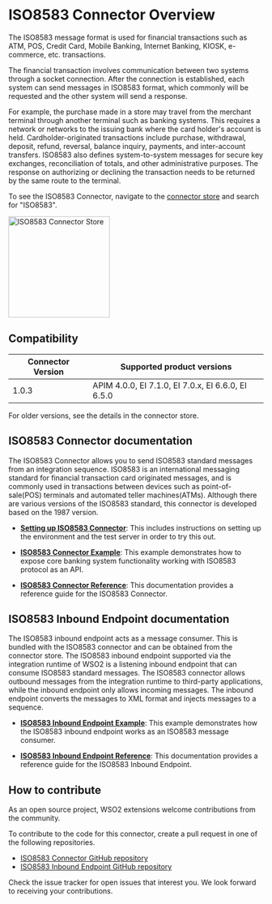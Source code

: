 # ISO8583 Connector Overview

The ISO8583 message format is used for financial transactions such as ATM, POS, Credit Card, Mobile Banking, Internet Banking, KIOSK, e-commerce, etc. transactions.

The financial transaction involves communication between two systems through a socket connection. After the connection is established, each system can send messages in ISO8583 format, which commonly will be requested and the other system will send a response. 

For example, the purchase made in a store may travel from the merchant terminal through another terminal such as banking systems. This requires a network or networks to the issuing bank where the card holder's account is held.
Cardholder-originated transactions include purchase, withdrawal, deposit, refund, reversal, balance inquiry, payments, and inter-account transfers. ISO8583 also defines system-to-system messages for secure key exchanges, reconciliation of totals, and other administrative purposes. The response on authorizing or declining the transaction needs to be returned by the same route to the terminal.

To see the ISO8583 Connector, navigate to the [connector store](https://store.wso2.com/store/assets/esbconnector/list) and search for "ISO8583".

<img src="{{base_path}}/assets/img/integrate/connectors/iso8583-store.png" title="ISO8583 Connector Store" width="200" alt="ISO8583 Connector Store"/>

## Compatibility

| Connector Version | Supported product versions |
| ------------- |-------------|
| 1.0.3    | APIM 4.0.0, EI 7.1.0, EI 7.0.x, EI 6.6.0, EI 6.5.0 |

For older versions, see the details in the connector store.

## ISO8583 Connector documentation

The ISO8583 Connector allows you to send ISO8583 standard messages from an integration sequence. ISO8583 is an international messaging standard for financial transaction card originated messages, and is commonly used in transactions between devices such as point-of-sale(POS) terminals and automated teller machines(ATMs). Although there are various versions of the ISO8583 standard, this connector is developed based on the 1987 version. 

* **[Setting up ISO8583 Connector]({{base_path}}/reference/connectors/iso8583-connector/iso8583-connector-configuration)**: This includes instructions on setting up the environment and the test server in order to try this out. 

* **[ISO8583 Connector Example]({{base_path}}/reference/connectors/iso8583-connector/iso8583-connector-example)**: This example demonstrates how to expose core banking system functionality working with ISO8583 protocol as an API. 

* **[ISO8583 Connector Reference]({{base_path}}/reference/connectors/iso8583-connector/iso8583-connector-reference/)**: This documentation provides a reference guide for the ISO8583 Connector.

## ISO8583 Inbound Endpoint documentation

The ISO8583 inbound endpoint acts as a message consumer. This is bundled with the ISO8583 connector and can be obtained from the connector store. The ISO8583 inbound endpoint supported via the integration runtime of WSO2 is a listening inbound endpoint that can consume ISO8583 standard messages. The ISO8583 connector allows outbound messages from the integration runtime to third-party applications, while the inbound endpoint only allows incoming messages. The inbound endpoint converts the messages to XML format and injects messages to a sequence.

* **[ISO8583 Inbound Endpoint Example]({{base_path}}/reference/connectors/iso8583-connector/iso8583-inbound-endpoint-example)**: This example demonstrates how the ISO8583 inbound endpoint works as an ISO8583 message consumer. 

* **[ISO8583 Inbound Endpoint Reference]({{base_path}}/reference/connectors/iso8583-connector/iso8583-inbound-endpoint-config/)**: This documentation provides a reference guide for the ISO8583 Inbound Endpoint.

## How to contribute

As an open source project, WSO2 extensions welcome contributions from the community. 

To contribute to the code for this connector, create a pull request in one of the following repositories. 

* [ISO8583 Connector GitHub repository](https://github.com/wso2-extensions/esb-connector-iso8583)
* [ISO8583 Inbound Endpoint GitHub repository](https://github.com/wso2-extensions/esb-inbound-iso8583)

Check the issue tracker for open issues that interest you. We look forward to receiving your contributions.
